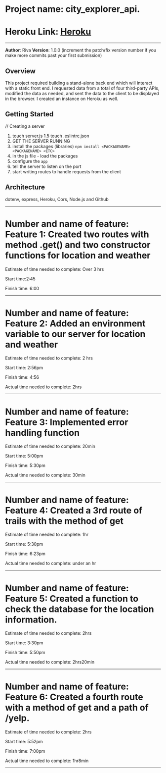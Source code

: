 # Project name: city_explorer_api. 

# Heroku Link: [Heroku](https://dashboard.heroku.com/apps/riva-cityexplorer/deploy/github)

----------

**Author**: Riva
**Version**: 1.0.0 (increment the patch/fix version number if you make more commits past your first submission)

## Overview
This project required building a stand-alone back end which will interact with a static front end. I requested data from a total of four third-party APIs, modified the data as needed, and sent the data to the client to be displayed in the browser. I created an instance on Heroku as well.

## Getting Started
// Creating a server
1. touch server.js
1.5 touch .eslintrc.json
3. GET THE SERVER RUNNING
4. install the packages (libraries) `npm install <PACKAGENAME> <PACKAGENAME> <ETC>`
5. in the js file - load the packages
6. configure the `app`
7. tell the server to listen on the port
8. start writing routes to handle requests from the client

## Architecture
dotenv, express, Heroku, Cors, Node.js and Github


----------

# Number and name of feature: Feature 1: Created two routes with method .get() and two constructor functions for location and weather

Estimate of time needed to complete: Over 3 hrs

Start time:2:45

Finish time: 6:00

----

# Number and name of feature: Feature 2: Added an environment variable to our server for location and weather

Estimate of time needed to complete: 2 hrs

Start time: 2:56pm

Finish time: 4:56

Actual time needed to complete: 2hrs

---
# Number and name of feature: Feature 3: Implemented error handling function

Estimate of time needed to complete:  20min

Start time: 5:00pm

Finish time: 5:30pm

Actual time needed to complete: 30min

---
# Number and name of feature: Feature 4: Created a 3rd route of trails with the method of get

Estimate of time needed to complete:  1hr

Start time: 5:30pm

Finish time: 6:23pm

Actual time needed to complete: under an hr

---

# Number and name of feature: Feature 5: Created a function to check the database for the location information.

Estimate of time needed to complete: 2hrs

Start time: 3:30pm

Finish time: 5:50pm

Actual time needed to complete: 2hrs20min

--------

# Number and name of feature: Feature 6: Created a fourth route with a method of get and a path of /yelp. 

Estimate of time needed to complete: 2hrs

Start time: 5:52pm

Finish time: 7:00pm

Actual time needed to complete: 1hr8min

--------
 

